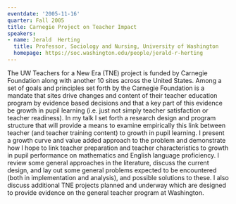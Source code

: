```yaml
---
eventdate: '2005-11-16'
quarter: Fall 2005
title: Carnegie Project on Teacher Impact
speakers:
- name: Jerald  Herting
  title: Professor, Sociology and Nursing, University of Washington
  homepage: https://soc.washington.edu/people/jerald-r-herting
---
```

The UW Teachers for a New Era (TNE) project is funded by Carnegie Foundation along with another 10 sites across the United States. Among a set of goals and principles set forth by the Carnegie Foundation is a mandate that sites drive changes and content of their teacher education program by evidence based decisions and that a key part of this evidence be growth in pupil learning (i.e. just not simply teacher satisfaction or teacher readiness). In my talk I set forth a research design and program structure that will provide a means to examine empirically this link between teacher (and teacher training content) to growth in pupil learning. I present a growth curve and value added approach to the problem and demonstrate how I hope to link teacher preparation and teacher characteristics to growth in pupil performance on mathematics and English language proficiency. I review some general approaches in the literature, discuss the current design, and lay out some general problems expected to be encountered (both in implementation and analysis), and possible solutions to these. I also discuss additional TNE projects planned and underway which are designed to provide evidence on the general teacher program at Washington.